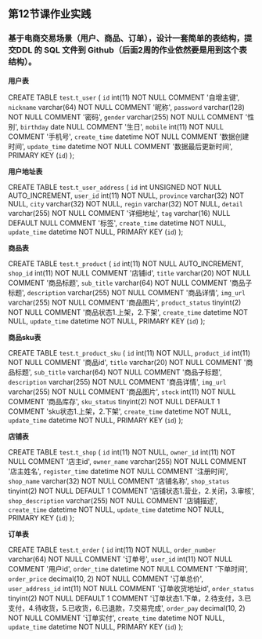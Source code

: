 ## **第12节课作业实践**

### 基于电商交易场景（用户、商品、订单），设计一套简单的表结构，提交DDL 的 SQL 文件到 Github（后面2周的作业依然要是用到这个表结构）。

**用户表**

CREATE TABLE `test`.`t_user`  (
  `id` int(11) NOT NULL COMMENT '自增主键',
  `nickname` varchar(64) NOT NULL COMMENT '昵称',
  `password` varchar(128) NOT NULL COMMENT '密码',
  `gender` varchar(255) NOT NULL COMMENT '性别',
  `birthday` date NULL COMMENT '生日',
  `mobile` int(11) NOT NULL COMMENT '手机号',
  `create_time` datetime NOT NULL COMMENT '数据创建时间',
  `update_time` datetime NOT NULL COMMENT '数据最后更新时间',
  PRIMARY KEY (`id`)
);



**用户地址表**

CREATE TABLE `test`.`t_user_address`  (
  `id` int UNSIGNED NOT NULL AUTO_INCREMENT,
  `user_id` int(11) NOT NULL,
  `province` varchar(32) NOT NULL,
  `city` varchar(32) NOT NULL,
  `regin` varchar(32) NOT NULL,
  `detail` varchar(255) NOT NULL COMMENT '详细地址',
  `tag` varchar(16) NULL DEFAULT NULL COMMENT '标签',
  `create_time` datetime NOT NULL,
  `update_time` datetime NOT NULL,
  PRIMARY KEY (`id`)
);



**商品表**

CREATE TABLE `test`.`t_product`  (
  `id` int(11) NOT NULL AUTO_INCREMENT,
  `shop_id` int(11) NOT NULL COMMENT '店铺id',
  `title` varchar(20) NOT NULL COMMENT '商品标题',
  `sub_title` varchar(64) NOT NULL COMMENT '商品子标题',
  `description` varchar(255) NOT NULL COMMENT '商品详情',
  `img_url` varchar(255) NOT NULL COMMENT '商品图片',
  `product_status` tinyint(2) NOT NULL COMMENT '商品状态1.上架，2.下架',
  `create_time` datetime NOT NULL,
  `update_time` datetime NOT NULL,
  PRIMARY KEY (`id`)
);



**商品sku表**

CREATE TABLE `test`.`t_product_sku`  (
  `id` int(11) NOT NULL,
  `product_id` int(11) NOT NULL COMMENT '商品id',
  `title` varchar(20) NOT NULL COMMENT '商品标题',
  `sub_title` varchar(64) NOT NULL COMMENT '商品子标题',
  `description` varchar(255) NOT NULL COMMENT '商品详情',
  `img_url` varchar(255) NOT NULL COMMENT '商品图片',
  `stock` int(11) NOT NULL COMMENT '商品库存',
  `sku_status` tinyint(2) NOT NULL DEFAULT 1 COMMENT 'sku状态1.上架，2.下架',
  `create_time` datetime NOT NULL,
  `update_time` datetime NOT NULL,
  PRIMARY KEY (`id`)
);



**店铺表**

CREATE TABLE `test`.`t_shop`  (
  `id` int(11) NOT NULL,
  `owner_id` int(11) NOT NULL COMMENT '店主id',
  `owner_name` varchar(255) NOT NULL COMMENT '店主姓名',
  `register_time` datetime NOT NULL COMMENT '注册时间',
  `shop_name` varchar(32) NOT NULL COMMENT '店铺名称',
  `shop_status` tinyint(2) NOT NULL DEFAULT 1 COMMENT '店铺状态1.营业，2.关闭，3.审核',
  `shop_description` varchar(255) NOT NULL COMMENT '店铺描述',
  `create_time` datetime NOT NULL,
  `update_time` datetime NOT NULL,
  PRIMARY KEY (`id`)
);



**订单表**

CREATE TABLE `test`.`t_order`  (
  `id` int(11) NOT NULL,
  `order_number` varchar(64) NOT NULL COMMENT '订单号',
  `user_id` int(11) NOT NULL COMMENT '用户id',
  `order_time` datetime NOT NULL COMMENT '下单时间',
  `order_price` decimal(10, 2) NOT NULL COMMENT '订单总价',
  `user_address_id` int(11) NOT NULL COMMENT '订单收货地址id',
  `order_status` tinyint(2) NOT NULL DEFAULT 1 COMMENT '订单状态1.下单，2.待支付，3.已支付，4.待收货，5.已收货，6.已退款，7.交易完成',
  `order_pay` decimal(10, 2) NOT NULL COMMENT '订单实付',
  `create_time` datetime NOT NULL,
  `update_time` datetime NOT NULL,
  PRIMARY KEY (`id`)
);